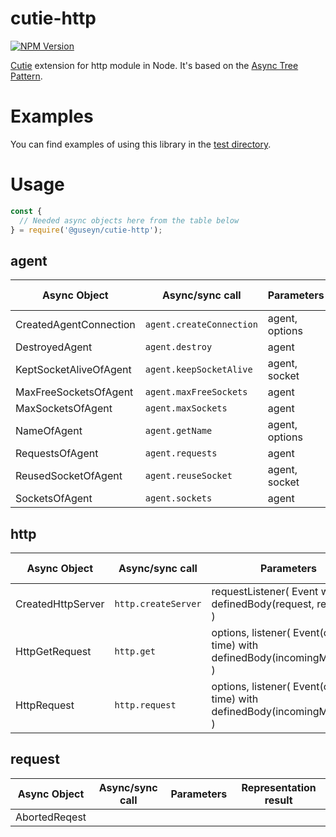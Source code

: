 # cutie-http

[![NPM Version][npm-image]][npm-url]

[Cutie](https://github.com/Guseyn/cutie) extension for http module in Node. It's based on the [Async Tree Pattern](https://github.com/Guseyn/async-tree-patern/blob/master/Async_Tree_Patern.pdf).


# Examples

You can find examples of using this library in the [test directory](https://github.com/Guseyn/cutie-http/tree/master/test).

# Usage

```js
const {
  // Needed async objects here from the table below
} = require('@guseyn/cutie-http');
```

## agent

| Async Object  | Async/sync call | Parameters | Representation result |
| ------------- | ----------------| ---------- | --------------------- |
| CreatedAgentConnection | `agent.createConnection` | agent, options | stream/socket |
| DestroyedAgent | `agent.destroy` | agent | agent |
| KeptSocketAliveOfAgent | `agent.keepSocketAlive` | agent, socket | socket |
| MaxFreeSocketsOfAgent | `agent.maxFreeSockets` | agent | number |
| MaxSocketsOfAgent | `agent.maxSockets` | agent | number |
| NameOfAgent | `agent.getName` | agent, options | string |
| RequestsOfAgent | `agent.requests` | agent | object |
| ReusedSocketOfAgent | `agent.reuseSocket` | agent, socket | stream/socket |
| SocketsOfAgent | `agent.sockets` | agent | object |

## http

| Async Object  | Async/sync call | Parameters | Representation result |
| ------------- | ----------------| ---------- | --------------------- |
| CreatedHttpServer | `http.createServer` | requestListener( Event with definedBody(request, response) ) | server |
| HttpGetRequest | `http.get` | options, listener( Event(one time) with definedBody(incomingMessage) ) | request |
| HttpRequest | `http.request` | options, listener( Event(one time) with definedBody(incomingMessage) ) | request |

## request

| Async Object  | Async/sync call | Parameters | Representation result |
| ------------- | ----------------| ---------- | --------------------- |
| AbortedReqest |  |||


[npm-image]: https://img.shields.io/npm/v/@guseyn/cutie-http.svg
[npm-url]: https://npmjs.org/package/@guseyn/cutie-http
